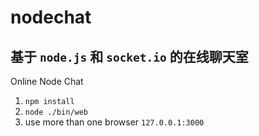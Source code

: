 # nodechat

## 基于 `node.js` 和 `socket.io` 的在线聊天室

Online Node Chat


1.  `npm install`
3. `node ./bin/web `
4. use more than one browser `127.0.0.1:3000`
